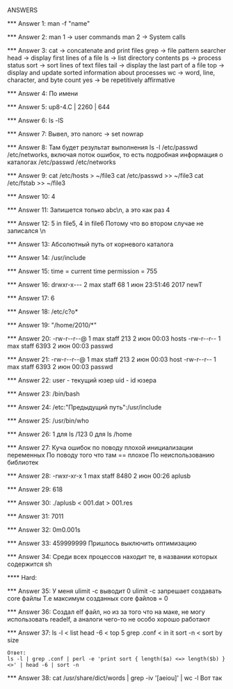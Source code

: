 ANSWERS

*** Answer 1:
    man -f "name"

*** Answer 2:
    man 1 -> user commands
    man 2 -> System calls

*** Answer 3:
    cat -> concatenate and print files
    grep -> file pattern searcher
    head -> display first lines of a file
    ls -> list directory contents
    ps -> process status
    sort -> sort lines of text files
    tail -> display the last part of a file
    top -> display and update sorted information about processes
    wc -> word, line, character, and byte count
    yes -> be repetitively affirmative

*** Answer 4:
    По имени

*** Answer 5:
    up8-4.C | 2260 | 644

*** Answer 6:
    ls -lS

*** Answer 7:
    Вывел, это nanorc -> set nowrap

*** Answer 8:
    Там будет результат выполнения ls -l /etc/passwd /etc/networks, включая поток ошибок, то есть подробная информация о каталогах /etc/passwd /etc/networks

*** Answer 9:
    cat /etc/hosts > ~/file3
    cat /etc/passwd >> ~/file3
    cat /etc/fstab >> ~/file3

*** Answer 10:
    4

*** Answer 11:
    Запишется только abc\n, а это как раз 4

*** Answer 12:
    5 in file5, 4 in file6
    Потому что во втором случае не записался \n

*** Answer 13:
    Абсолютный путь от корневого каталога

*** Answer 14:
    /usr/include

*** Answer 15:
    time = current time
    permission = 755

*** Answer 16:
    drwxr-x---   2 max  staff     68  1 июн 23:51:46 2017 newT

*** Answer 17:
    6

*** Answer 18:
    /etc/c?o*

*** Answer 19:
    "/home/2010/*"

*** Answer 20:
    -rw-r--r--@ 1 max  staff   213  2 июн 00:03 hosts
    -rw-r--r--  1 max  staff  6393  2 июн 00:03 passwd

*** Answer 21:
    -rw-r--r--@ 1 max  staff   213  2 июн 00:03 host
    -rw-r--r--  1 max  staff  6393  2 июн 00:03 passwd

*** Answer 22:
    user - текущий юзер
    uid - id юзера

*** Answer 23:
    /bin/bash

*** Answer 24:
    /etc:"Предыдущий путь":/usr/include

*** Answer 25:
    /usr/bin/who

*** Answer 26:
    1 для ls /123
    0 для ls /home

*** Answer 27:
    Куча ошибок по поводу плохой инициализации переменных
    По поводу того что там == плохое
    По неиспользованию библиотек

*** Answer 28:
    -rwxr-xr-x  1 max  staff  8480  2 июн 00:26 aplusb

*** Answer 29:
    618

*** Answer 30:
    ./aplusb < 001.dat > 001.res 

*** Answer 31:
    7011

*** Answer 32:
    0m0.001s

*** Answer 33:
    459999999
    Пришлось выключить оптимизацию

*** Answer 34:
    Среди всех процессов находит те, в названии которых содержится sh

**** Hard:

*** Answer 35:
    У меня ulimit -c выводит 0
    ulimit -c запрешает создавать core файлы
    Т.e максимум созданных core файлов = 0

*** Answer 36:
    Создал elf файл, но из за того что на маке, не могу использовать readelf, а аналоги чего-то не особо хорошо работают

*** Answer 37:
    ls -l < list
    head -6 < top 5
    grep .conf < in it
    sort -n < sort by size
    
    Ответ: 
    ls -l | grep .conf | perl -e 'print sort { length($a) <=> length($b) } <>' | head -6 | sort -n

*** Answer 38:
    cat /usr/share/dict/words | grep -iv '[aeiou]' | wc -l 
    Вот так
